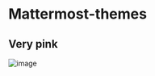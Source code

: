 # Mattermost-themes

## Very pink
![image](https://user-images.githubusercontent.com/23459377/158703400-e5591509-a894-4c6a-80bc-688af0475547.png)
